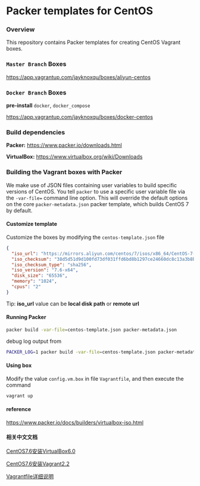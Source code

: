 # Packer templates for CentOS

### Overview

This repository contains Packer templates for creating CentOS Vagrant boxes.



### `Master Branch` Boxes

https://app.vagrantup.com/jayknoxqu/boxes/aliyun-centos



### `Docker Branch` Boxes
**pre-install** `docker`, `docker_compose`

https://app.vagrantup.com/jayknoxqu/boxes/docker-centos



### Build dependencies

**Packer:** https://www.packer.io/downloads.html

**VirtualBox:** https://www.virtualbox.org/wiki/Downloads



### Building the Vagrant boxes with Packer

  We make use of JSON files containing user variables to build specific versions of CentOS.
You tell `packer` to use a specific user variable file via the `-var-file=` command line
option. This will override the default options on the core `packer-metadata.json` packer template,
which builds CentOS 7 by default.




#### Customize template

Customize the boxes by modifying the `centos-template.json` file
```json
{
  "iso_url": "https://mirrors.aliyun.com/centos/7/isos/x86_64/CentOS-7-x86_64-Minimal-1810.iso",
  "iso_checksum": "38d5d51d9d100fd73df031ffd6bd8b1297ce24660dc8c13a3b8b4534a4bd291c",
  "iso_checksum_type": "sha256",
  "iso_version": "7.6-x64",
  "disk_size": "65536",
  "memory": "1024",
  "cpus": "2"
}
```
Tip: **iso_url** value can be **local disk path** or **remote url**



#### Running Packer

```bash
packer build -var-file=centos-template.json packer-metadata.json
```

 debug log output from

```bash
PACKER_LOG=1 packer build -var-file=centos-template.json packer-metadata.json
```



#### Using box

Modify the value `config.vm.box` in file `Vagrantfile`, and then execute the command
```bash
vagrant up
```

#### reference
https://www.packer.io/docs/builders/virtualbox-iso.html

#### 相关中文文档
[CentOS7.6安装VirtualBox6.0](https://www.jianshu.com/p/c484e51d7ec7)

[CentOS7.6安装Vagrant2.2](https://www.jianshu.com/p/4dfaf993bafb)

[Vagrantfile详细说明](https://www.jianshu.com/p/120c4380c69c)


